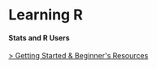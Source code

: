 # Learning R  
#### Stats and R Users

[> Getting Started & Beginner's Resources](http://rpubs.com/dkvale/Learning-2R)
